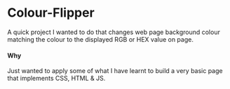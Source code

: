 # Colour-Flipper

A quick project I wanted to do that changes web page background colour matching the colour to the displayed RGB or HEX value on page.

#### Why

Just wanted to apply some of what I have learnt to build a very basic page that implements CSS, HTML & JS.
